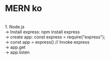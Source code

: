 <h1>MERN ko</h1> <br>
1. Node.js<br>
 -> Install express: npm install express<br>
 -> create app: const express = require("express");<br>
                -> const app = express() // Invoke express<br>
 -> app.get<br>
 -> app.listen<br>
